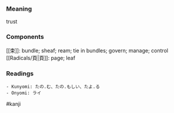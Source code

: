 ### Meaning

trust

### Components

[[束]]: bundle; sheaf; ream; tie in bundles; govern; manage; control [[Radicals/頁|頁]]: page; leaf

### Readings

```
- Kunyomi: たの.む、たの.もしい、たよ.る
- Onyomi: ライ
```

#kanji